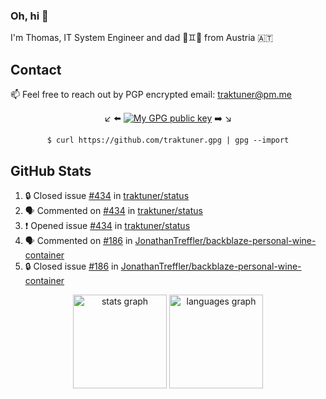 ### Oh, hi 👋

I'm Thomas, IT System Engineer and dad 👶♊️👶 from Austria 🇦🇹

<!--
**traktuner/traktuner** is a ✨ _special_ ✨ repository because its `README.md` (this file) appears on your GitHub profile.

Here are some ideas to get you started:

- 🔭 I’m currently working on ...
- 🌱 I’m currently learning ...
- 👯 I’m looking to collaborate on ...
- 🤔 I’m looking for help with ...
- 💬 Ask me about ...
- 📫 How to reach me: ...
- 😄 Pronouns: ...
- ⚡ Fun fact: ...
-->

## Contact
📫 Feel free to reach out by PGP encrypted email:
traktuner@pm.me

<div align="center" markdown="1">

↙️ ⬅️ [![My GPG public key](https://img.shields.io/badge/PGP%20public%20key-6D4AFF?style=for-the-badge)](https://github.com/traktuner.gpg) ➡️ ↘️

```shell
$ curl https://github.com/traktuner.gpg | gpg --import
```

</div>

## GitHub Stats
<!--START_SECTION:activity-->
1. 🔒 Closed issue [#434](https://github.com/traktuner/status/issues/434) in [traktuner/status](https://github.com/traktuner/status)
2. 🗣 Commented on [#434](https://github.com/traktuner/status/issues/434#issuecomment-2359873242) in [traktuner/status](https://github.com/traktuner/status)
3. ❗ Opened issue [#434](https://github.com/traktuner/status/issues/434) in [traktuner/status](https://github.com/traktuner/status)
4. 🗣 Commented on [#186](https://github.com/JonathanTreffler/backblaze-personal-wine-container/issues/186#issuecomment-2357501586) in [JonathanTreffler/backblaze-personal-wine-container](https://github.com/JonathanTreffler/backblaze-personal-wine-container)
5. 🔒 Closed issue [#186](https://github.com/JonathanTreffler/backblaze-personal-wine-container/issues/186) in [JonathanTreffler/backblaze-personal-wine-container](https://github.com/JonathanTreffler/backblaze-personal-wine-container)
<!--END_SECTION:activity-->

<div align="center">
  <img src="https://github-readme-stats.vercel.app/api?username=traktuner&hide_title=false&hide_rank=false&show_icons=true&include_all_commits=true&count_private=true&disable_animations=false&theme=dracula&locale=en&hide_border=false&order=1" height="150" alt="stats graph"  />
  <img src="https://github-readme-stats.vercel.app/api/top-langs?username=traktuner&locale=en&hide_title=false&layout=compact&card_width=320&langs_count=5&theme=dracula&hide_border=false&order=2" height="150" alt="languages graph"  />
</div>

